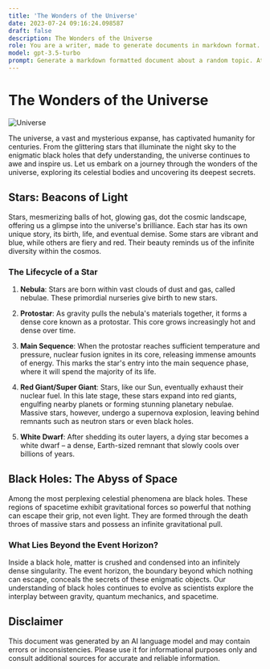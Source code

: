 ```yaml
---
title: 'The Wonders of the Universe'
date: 2023-07-24 09:16:24.098587
draft: false
description: The Wonders of the Universe
role: You are a writer, made to generate documents in markdown format. It is very important that all of the documents you generate are in valid markdown format.
model: gpt-3.5-turbo
prompt: Generate a markdown formatted document about a random topic. At the bottom, include a disclaimer explaining that the document was generated by you. The first line of the document should be the title. Make sure that the entire document is in proper markdown format, using a mix of various tags to make the document visually appealing.
---
```


# The Wonders of the Universe

![Universe](https://images.unsplash.com/photo-1542281286-9e0a16bb7366)

The universe, a vast and mysterious expanse, has captivated humanity for centuries. From the glittering stars that illuminate the night sky to the enigmatic black holes that defy understanding, the universe continues to awe and inspire us. Let us embark on a journey through the wonders of the universe, exploring its celestial bodies and uncovering its deepest secrets.

## Stars: Beacons of Light

Stars, mesmerizing balls of hot, glowing gas, dot the cosmic landscape, offering us a glimpse into the universe's brilliance. Each star has its own unique story, its birth, life, and eventual demise. Some stars are vibrant and blue, while others are fiery and red. Their beauty reminds us of the infinite diversity within the cosmos.

### The Lifecycle of a Star

1. **Nebula**: Stars are born within vast clouds of dust and gas, called nebulae. These primordial nurseries give birth to new stars.

2. **Protostar**: As gravity pulls the nebula's materials together, it forms a dense core known as a protostar. This core grows increasingly hot and dense over time.

3. **Main Sequence**: When the protostar reaches sufficient temperature and pressure, nuclear fusion ignites in its core, releasing immense amounts of energy. This marks the star's entry into the main sequence phase, where it will spend the majority of its life.

4. **Red Giant/Super Giant**: Stars, like our Sun, eventually exhaust their nuclear fuel. In this late stage, these stars expand into red giants, engulfing nearby planets or forming stunning planetary nebulae. Massive stars, however, undergo a supernova explosion, leaving behind remnants such as neutron stars or even black holes.

5. **White Dwarf**: After shedding its outer layers, a dying star becomes a white dwarf – a dense, Earth-sized remnant that slowly cools over billions of years.

## Black Holes: The Abyss of Space

Among the most perplexing celestial phenomena are black holes. These regions of spacetime exhibit gravitational forces so powerful that nothing can escape their grip, not even light. They are formed through the death throes of massive stars and possess an infinite gravitational pull.

### What Lies Beyond the Event Horizon?

Inside a black hole, matter is crushed and condensed into an infinitely dense singularity. The event horizon, the boundary beyond which nothing can escape, conceals the secrets of these enigmatic objects. Our understanding of black holes continues to evolve as scientists explore the interplay between gravity, quantum mechanics, and spacetime.

## Disclaimer

This document was generated by an AI language model and may contain errors or inconsistencies. Please use it for informational purposes only and consult additional sources for accurate and reliable information.